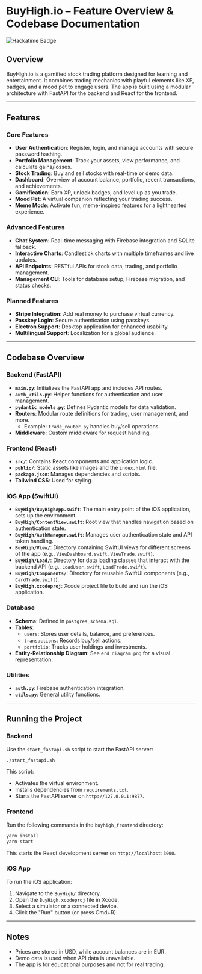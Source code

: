 # BuyHigh.io – Feature Overview & Codebase Documentation

![Hackatime Badge](https://hackatime-badge.hackclub.com/U08RM2BCLBU/BuyHigh.io)

## Overview

BuyHigh.io is a gamified stock trading platform designed for learning and entertainment. It combines trading mechanics with playful elements like XP, badges, and a mood pet to engage users. The app is built using a modular architecture with FastAPI for the backend and React for the frontend.

---

## Features

### Core Features
- **User Authentication**: Register, login, and manage accounts with secure password hashing.
- **Portfolio Management**: Track your assets, view performance, and calculate gains/losses.
- **Stock Trading**: Buy and sell stocks with real-time or demo data.
- **Dashboard**: Overview of account balance, portfolio, recent transactions, and achievements.
- **Gamification**: Earn XP, unlock badges, and level up as you trade.
- **Mood Pet**: A virtual companion reflecting your trading success.
- **Meme Mode**: Activate fun, meme-inspired features for a lighthearted experience.

### Advanced Features
- **Chat System**: Real-time messaging with Firebase integration and SQLite fallback.
- **Interactive Charts**: Candlestick charts with multiple timeframes and live updates.
- **API Endpoints**: RESTful APIs for stock data, trading, and portfolio management.
- **Management CLI**: Tools for database setup, Firebase migration, and status checks.

### Planned Features
- **Stripe Integration**: Add real money to purchase virtual currency.
- **Passkey Login**: Secure authentication using passkeys.
- **Electron Support**: Desktop application for enhanced usability.
- **Multilingual Support**: Localization for a global audience.

---

## Codebase Overview

### Backend (FastAPI)
- **`main.py`**: Initializes the FastAPI app and includes API routes.
- **`auth_utils.py`**: Helper functions for authentication and user management.
- **`pydantic_models.py`**: Defines Pydantic models for data validation.
- **Routers**: Modular route definitions for trading, user management, and more.
  - Example: `trade_router.py` handles buy/sell operations.
- **Middleware**: Custom middleware for request handling.

### Frontend (React)
- **`src/`**: Contains React components and application logic.
- **`public/`**: Static assets like images and the `index.html` file.
- **`package.json`**: Manages dependencies and scripts.
- **Tailwind CSS**: Used for styling.

### iOS App (SwiftUI)
- **`BuyHigh/BuyHighApp.swift`**: The main entry point of the iOS application, sets up the environment.
- **`BuyHigh/ContentView.swift`**: Root view that handles navigation based on authentication state.
- **`BuyHigh/AuthManager.swift`**: Manages user authentication state and API token handling.
- **`BuyHigh/View/`**: Directory containing SwiftUI views for different screens of the app (e.g., `ViewDashboard.swift`, `ViewTrade.swift`).
- **`BuyHigh/Load/`**: Directory for data loading classes that interact with the backend API (e.g., `LoadUser.swift`, `LoadTrade.swift`).
- **`BuyHigh/Components/`**: Directory for reusable SwiftUI components (e.g., `CardTrade.swift`).
- **`BuyHigh.xcodeproj`**: Xcode project file to build and run the iOS application.

### Database
- **Schema**: Defined in `postgres_schema.sql`.
- **Tables**:
  - `users`: Stores user details, balance, and preferences.
  - `transactions`: Records buy/sell actions.
  - `portfolio`: Tracks user holdings and investments.
- **Entity-Relationship Diagram**: See `erd_diagram.png` for a visual representation.

### Utilities
- **`auth.py`**: Firebase authentication integration.
- **`utils.py`**: General utility functions.

---

## Running the Project

### Backend
Use the `start_fastapi.sh` script to start the FastAPI server:
```bash
./start_fastapi.sh
```
This script:
- Activates the virtual environment.
- Installs dependencies from `requirements.txt`.
- Starts the FastAPI server on `http://127.0.0.1:9877`.

### Frontend
Run the following commands in the `buyhigh_frontend` directory:
```bash
yarn install
yarn start
```
This starts the React development server on `http://localhost:3000`.

### iOS App
To run the iOS application:
1. Navigate to the `BuyHigh/` directory.
2. Open the `BuyHigh.xcodeproj` file in Xcode.
3. Select a simulator or a connected device.
4. Click the "Run" button (or press Cmd+R).

---

## Notes

- Prices are stored in USD, while account balances are in EUR.
- Demo data is used when API data is unavailable.
- The app is for educational purposes and not for real trading.

